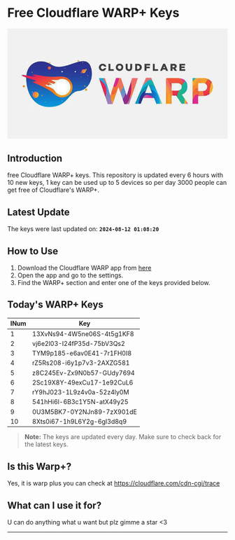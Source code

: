 
# Free Cloudflare WARP+ Keys

![Banner](asset/IMG_20240629_142710_129.jpg)

## Introduction

free Cloudflare WARP+ keys. This repository is updated every 6 hours with 10 new keys, 1 key can be used up to 5 devices so per day 3000 people can get free of Cloudflare's WARP+.

## Latest Update

The keys were last updated on: **`2024-08-12 01:08:20`**

## How to Use

1. Download the Cloudflare WARP app from [here](https://1.1.1.1/)
2. Open the app and go to the settings.
3. Find the WARP+ section and enter one of the keys provided below.

## Today's WARP+ Keys

| INum | Key |
|-------|-----|
| 1     | 13XvNs94-4W5ne06S-4t5g1KF8               |
| 2     | vj6e2l03-I24fP35d-75bV3Qs2               |
| 3     | TYM9p185-e6av0E41-7r1FH0I8               |
| 4     | rZ5Rs208-i6y1p7v3-2AXZG581               |
| 5     | z8C245Ev-Zx9N0b57-GUdy7694               |
| 6     | 2Sc19X8Y-49exCu17-1e92CuL6               |
| 7     | rY9hJ023-1L9z4v0a-52z4ly0M               |
| 8     | 541hHi6l-6B3c1Y5N-atX49y25               |
| 9     | 0U3M5BK7-0Y2NJn89-7zX901dE               |
| 10    | 8Xts0i67-1h9L6Y2g-6gI3d8q9               |


> **Note:** The keys are updated every day. Make sure to check back for the latest keys.

## Is this Warp+?

Yes, it is warp plus you can check at https://cloudflare.com/cdn-cgi/trace

## What can I use it for?
U can do anything what u want but plz gimme a star <3

---
